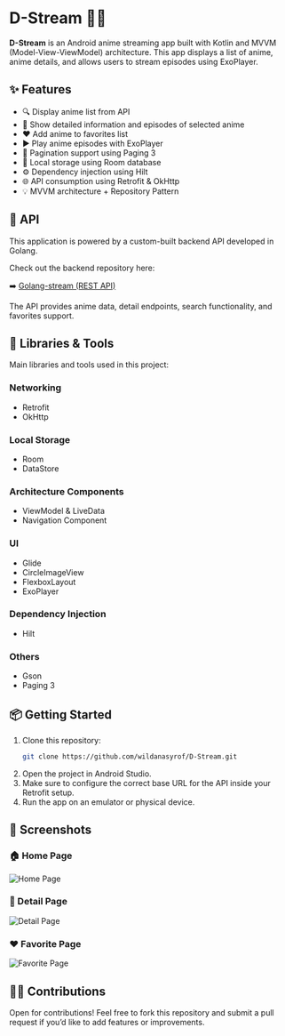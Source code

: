 # D-Stream 🎥📱

**D-Stream** is an Android anime streaming app built with Kotlin and MVVM (Model-View-ViewModel) architecture. This app displays a list of anime, anime details, and allows users to stream episodes using ExoPlayer.

## ✨ Features

- 🔍 Display anime list from API
- 📄 Show detailed information and episodes of selected anime
- ❤️ Add anime to favorites list
- ▶️ Play anime episodes with ExoPlayer
- 🔄 Pagination support using Paging 3
- 💾 Local storage using Room database
- ⚙️ Dependency injection using Hilt
- 🌐 API consumption using Retrofit & OkHttp
- 💡 MVVM architecture + Repository Pattern

## 🔗 API

This application is powered by a custom-built backend API developed in Golang.

Check out the backend repository here:

➡️ [Golang-stream (REST API)](https://github.com/wildanasyrof/Golang-stream)

The API provides anime data, detail endpoints, search functionality, and favorites support.

## 🧰 Libraries & Tools

Main libraries and tools used in this project:

### Networking
- Retrofit
- OkHttp

### Local Storage
- Room
- DataStore

### Architecture Components
- ViewModel & LiveData
- Navigation Component

### UI
- Glide
- CircleImageView
- FlexboxLayout
- ExoPlayer

### Dependency Injection
- Hilt

### Others
- Gson
- Paging 3

## 📦 Getting Started

1. Clone this repository:
   ```bash
   git clone https://github.com/wildanasyrof/D-Stream.git
   ```
2. Open the project in Android Studio.
3. Make sure to configure the correct base URL for the API inside your Retrofit setup.
4. Run the app on an emulator or physical device.

## 📸 Screenshots

### 🏠 Home Page
![Home Page](Screenshot/Screenshot_20250415-210036_DS.png)

### 📄 Detail Page
![Detail Page](Screenshot/Screenshot_20250415-210235_DS.png)

### ❤️ Favorite Page
![Favorite Page](Screenshot/Screenshot_20250415-210050_DS.png)

## 🧑‍💻 Contributions

Open for contributions! Feel free to fork this repository and submit a pull request if you’d like to add features or improvements.

